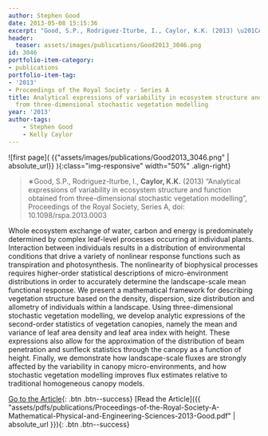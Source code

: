 ```yaml
---
author: Stephen Good
date: 2013-05-08 15:15:36
excerpt: "Good, S.P., Rodriguez-Iturbe, I., Caylor, K.K. (2013) \u201CAnalytical expressions of variability in ecosystem structure and function obtained from three-dimensional stochastic vegetation modelling\u201D, Proceedings of the Royal Society, Series A, doi: 10.1098/rspa.2013.0003."
header:
  teaser: assets/images/publications/Good2013_3046.png
id: 3046
portfolio-item-category:
- publications
portfolio-item-tag:
- '2013'
- Proceedings of the Royal Society - Series A
title: Analytical expressions of variability in ecosystem structure and function obtained
  from three-dimensional stochastic vegetation modelling
year: '2013'
author-tags:
    - Stephen Good
    - Kelly Caylor
---
```


![first page]( {{"assets/images/publications/Good2013_3046.png" | absolute_url}} ){:class="img-responsive" width="50%" .align-right}

> ∗Good, S.P., Rodriguez-Iturbe, I., **Caylor, K.K.** (2013) “Analytical expressions of variability in ecosystem structure and function obtained from three-dimensional stochastic vegetation modelling”, Proceedings of the Royal Society, Series A, doi: 10.1098/rspa.2013.0003


Whole ecosystem exchange of water, carbon and energy is predominately determined by complex leaf-level processes occurring at individual plants. Interaction between individuals results in a distribution of environmental conditions that drive a variety of nonlinear response functions such as transpiration and photosynthesis. The nonlinearity of biophysical processes requires higher-order statistical descriptions of micro-environment distributions in order to accurately determine the landscape-scale mean functional response. We present a mathematical framework for describing vegetation structure based on the density, dispersion, size distribution and allometry of individuals within a landscape. Using three-dimensional stochastic vegetation modelling, we develop analytic expressions of the second-order statistics of vegetation canopies, namely the mean and variance of leaf area density and leaf area index with height. These expressions also allow for the approximation of the distribution of beam penetration and sunfleck statistics through the canopy as a function of height. Finally, we demonstrate how landscape-scale fluxes are strongly affected by the variability in canopy micro-environments, and how stochastic vegetation modelling improves flux estimates relative to traditional homogeneous canopy models.


[Go to the Article](http://dx.doi.org/10.1098/rspa.2013.0003){: .btn .btn--success} [Read the Article]({{ "assets/pdfs/publications/Proceedings-of-the-Royal-Society-A-Mathematical-Physical-and-Engineering-Sciences-2013-Good.pdf" | absolute_url }}){: .btn .btn--success}